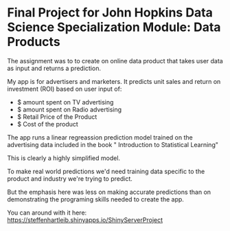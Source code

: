 # Final Project for John Hopkins Data Science Specialization Module: Data Products

The assignment was to to create on online data product that takes user data as input and returns a prediction. 

My app is for advertisers and marketers. It predicts unit sales and return on investment (ROI) based on user input of:
* $ amount spent on TV advertising
* $ amount spent on Radio advertising
* $ Retail Price of the Product
* $ Cost of the product

The app runs a linear regreassion prediction model trained on the advertising data included in the book " Introduction to Statistical
Learning"

This is clearly a highly simplified model. 

To make real world predictions we'd need training data specific to the product and industry
we're trying to predict. 

But the emphasis here was less on making accurate predictions than on demonstrating the programing skills
needed to create the app.

You can  around with it here:  https://steffenhartleib.shinyapps.io/ShinyServerProject
